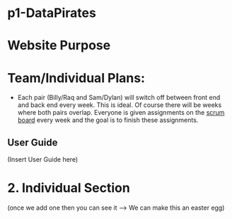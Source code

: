# p1-DataPirates

# Website Purpose

# Team/Individual Plans:
- Each pair (Billy/Raq and Sam/Dylan) will switch off between front end and back end every week. This is ideal. Of course there will be weeks where both pairs overlap. Everyone is given assignments on the [scrum board](https://github.com/ChiefGuap/p1-DataPirates/projects/1) every week and the goal is to finish these assignments.


## User Guide

(Insert User Guide here)



# 2. Individual Section

(once we add one then you can see it --> We can make this an easter egg)
